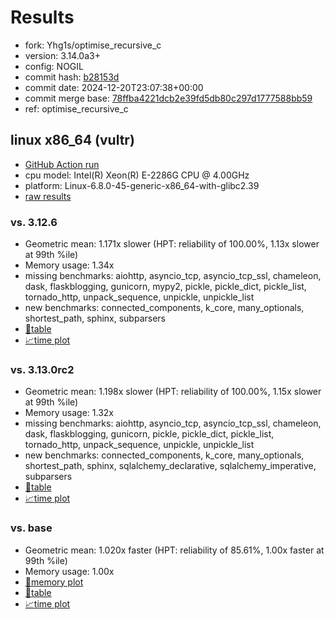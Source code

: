 # Results

- fork: Yhg1s/optimise_recursive_c
- version: 3.14.0a3+
- config: NOGIL
- commit hash: [b28153d](https://github.com/Yhg1s/cpython/commit/b28153d)
- commit date: 2024-12-20T23:07:38+00:00
- commit merge base: [78ffba4221dcb2e39fd5db80c297d1777588bb59](https://github.com/python/cpython/commit/78ffba4221dcb2e39fd5db80c297d1777588bb59)
- ref: optimise_recursive_c

## linux x86_64 (vultr)

- [GitHub Action run](https://github.com/facebookexperimental/free-threading-benchmarking/actions/runs/12446433348)
- cpu model: Intel(R) Xeon(R) E-2286G CPU @ 4.00GHz
- platform: Linux-6.8.0-45-generic-x86_64-with-glibc2.39
- [raw results](bm-20241220-vultr-x86_64-Yhg1s-optimise_recursive_c-3.14.0a3%2B-b28153d.json)

### vs. 3.12.6

- Geometric mean: 1.171x slower (HPT: reliability of 100.00%, 1.13x slower at 99th %ile)
- Memory usage: 1.34x
- missing benchmarks: aiohttp, asyncio_tcp, asyncio_tcp_ssl, chameleon, dask, flaskblogging, gunicorn, mypy2, pickle, pickle_dict, pickle_list, tornado_http, unpack_sequence, unpickle, unpickle_list
- new benchmarks: connected_components, k_core, many_optionals, shortest_path, sphinx, subparsers
- [📄table](bm-20241220-vultr-x86_64-Yhg1s-optimise_recursive_c-3.14.0a3%2B-b28153d-vs-3.12.6.md)
- [📈time plot](bm-20241220-vultr-x86_64-Yhg1s-optimise_recursive_c-3.14.0a3%2B-b28153d-vs-3.12.6.svg)

### vs. 3.13.0rc2

- Geometric mean: 1.198x slower (HPT: reliability of 100.00%, 1.15x slower at 99th %ile)
- Memory usage: 1.32x
- missing benchmarks: aiohttp, asyncio_tcp, asyncio_tcp_ssl, chameleon, dask, flaskblogging, gunicorn, pickle, pickle_dict, pickle_list, tornado_http, unpack_sequence, unpickle, unpickle_list
- new benchmarks: connected_components, k_core, many_optionals, shortest_path, sphinx, sqlalchemy_declarative, sqlalchemy_imperative, subparsers
- [📄table](bm-20241220-vultr-x86_64-Yhg1s-optimise_recursive_c-3.14.0a3%2B-b28153d-vs-3.13.0rc2.md)
- [📈time plot](bm-20241220-vultr-x86_64-Yhg1s-optimise_recursive_c-3.14.0a3%2B-b28153d-vs-3.13.0rc2.svg)

### vs. base

- Geometric mean: 1.020x faster (HPT: reliability of 85.61%, 1.00x faster at 99th %ile)
- Memory usage: 1.00x
- [🧠memory plot](bm-20241220-vultr-x86_64-Yhg1s-optimise_recursive_c-3.14.0a3%2B-b28153d-vs-base-mem.svg)
- [📄table](bm-20241220-vultr-x86_64-Yhg1s-optimise_recursive_c-3.14.0a3%2B-b28153d-vs-base.md)
- [📈time plot](bm-20241220-vultr-x86_64-Yhg1s-optimise_recursive_c-3.14.0a3%2B-b28153d-vs-base.svg)

